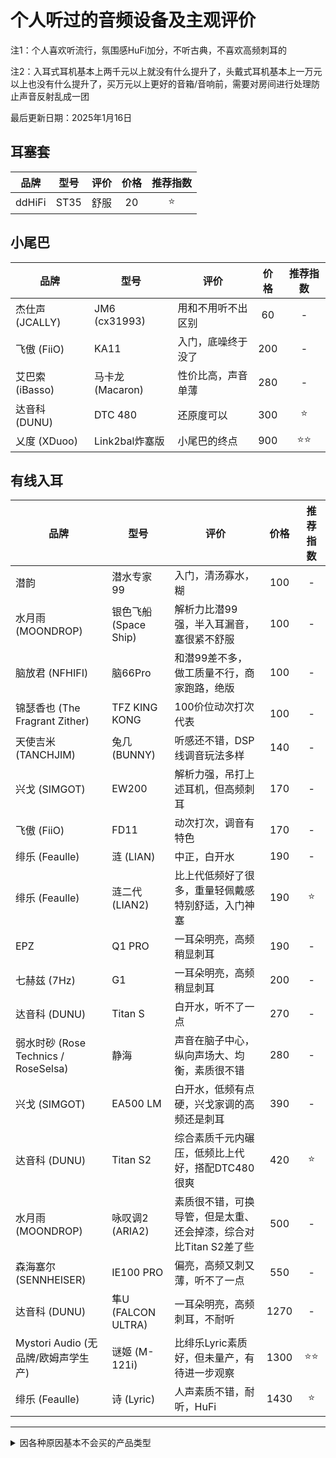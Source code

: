 # 个人听过的音频设备及主观评价

注1：个人喜欢听流行，氛围感HuFi加分，不听古典，不喜欢高频刺耳的

注2：入耳式耳机基本上两千元以上就没有什么提升了，头戴式耳机基本上一万元以上也没有什么提升了，买万元以上更好的音箱/音响前，需要对房间进行处理防止声音反射乱成一团

最后更新日期：2025年1月16日

## 耳塞套

| 品牌 | 型号 | 评价 | 价格 | 推荐指数 |
| ----------- | ----------- | ----------- | :-----------: | :-----------: |
| ddHiFi | ST35 | 舒服 | 20 | ⭐ |

## 小尾巴

| 品牌 | 型号 | 评价 | 价格 | 推荐指数 |
| ----------- | ----------- | ----------- | :-----------: | :-----------: |
| 杰仕声 (JCALLY) | JM6 (cx31993) | 用和不用听不出区别 | 60 | - |
| 飞傲 (FiiO) | KA11 | 入门，底噪终于没了 | 200 | - |
| 艾巴索 (iBasso) | 马卡龙 (Macaron) | 性价比高，声音单薄 | 280 | - |
| 达音科 (DUNU) | DTC 480 | 还原度可以 | 300 | ⭐ |
| 乂度 (XDuoo) | Link2bal炸塞版 | 小尾巴的终点 | 900 | ⭐⭐ |

## 有线入耳

| 品牌 | 型号 | 评价 | 价格 | 推荐指数 |
| ----------- | ----------- | ----------- | :-----------: | :-----------: |
| 潜韵 | 潜水专家99 | 入门，清汤寡水，糊 | 100 | - |
| 水月雨 (MOONDROP) | 银色飞船 (Space Ship) | 解析力比潜99强，半入耳漏音，塞很紧不舒服 | 100 | - |
| 脑放君 (NFHIFI) | 脑66Pro | 和潜99差不多，做工质量不行，商家跑路，绝版 | 100 | - |
| 锦瑟香也 (The Fragrant Zither) | TFZ KING KONG | 100价位动次打次代表 | 100 | - |
| 天使吉米 (TANCHJIM) | 兔几 (BUNNY) | 听感还不错，DSP线调音玩法多样 | 140 | - |
| 兴戈 (SIMGOT) | EW200 | 解析力强，吊打上述耳机，但高频刺耳 | 170 | - |
| 飞傲 (FiiO) | FD11 | 动次打次，调音有特色 | 170 | - |
| 绯乐 (Feaulle) | 涟 (LIAN) | 中正，白开水 | 190 | - |
| 绯乐 (Feaulle) | 涟二代 (LIAN2) | 比上代低频好了很多，重量轻佩戴感特别舒适，入门神塞 | 190 | ⭐ |
| EPZ | Q1 PRO | 一耳朵明亮，高频稍显刺耳 | 190 | - |
| 七赫兹 (7Hz) | G1 | 一耳朵明亮，高频稍显刺耳 | 200 | - |
| 达音科 (DUNU) | Titan S | 白开水，听不了一点 | 270 | - |
| 弱水时砂 (Rose Technics / RoseSelsa) | 静海 | 声音在脑子中心，纵向声场大、均衡，素质很不错 | 280 | - |
| 兴戈 (SIMGOT) | EA500 LM | 白开水，低频有点硬，兴戈家调的高频还是刺耳 | 390 | - |
| 达音科 (DUNU) | Titan S2 | 综合素质千元内碾压，低频比上代好，搭配DTC480很爽 | 420 | ⭐ |
| 水月雨 (MOONDROP) | 咏叹调2 (ARIA2)  | 素质很不错，可换导管，但是太重、还会掉漆，综合对比Titan S2差了些 | 500 | - |
| 森海塞尔 (SENNHEISER) | IE100 PRO | 偏亮，高频又刺又薄，听不了一点 | 550 | - |
| 达音科 (DUNU) | 隼U (FALCON ULTRA) | 一耳朵明亮，高频刺耳，不耐听 | 1270 | - |
| Mystori Audio (无品牌/欧姆声学生产) | 谜姬 (M-121i) | 比绯乐Lyric素质好，但未量产，有待进一步观察 | 1300 | ⭐⭐ |
| 绯乐 (Feaulle) | 诗 (Lyric) | 人声素质不错，耐听，HuFi | 1430 | ⭐ |

---

<details><summary>因各种原因基本不会买的产品类型</summary>

## 有线平头

(戴不紧，总是掉出来)

| 品牌 | 型号 | 评价 | 价格 | 推荐指数 |
| ----------- | ----------- | ----------- | :-----------: | :-----------: |
| 原道 (NiceHCK) | 原道酱 (YD30 发声单元 / MX500 模具) | 早知道，还是原道 | 10 | - |
| 原道 (NiceHCK) | 原道 Small | 暖糊，尺寸小容易佩戴 | 20 | - |
| 潜韵 | 潜水专家25十周年纪念版Pro | 有时候听起来是真的好，睡觉用 | 30 | - |

## 无线入耳

(音质与有线耳机差距过大，没有特殊需求不会去买)

| 品牌 | 型号 | 评价 | 价格 | 推荐指数 |
| ----------- | ----------- | ----------- | :-----------: | :-----------: |
| OPPO | OPPO Enco Air3 | 轻巧睡觉塞 | 130 | ⭐ |
| 华为 (HUAWEI) | FreeBuds 5i | 中正，哈曼曲线 | 300 | - |
| 丽耳 (EarFun) | Air Pro4 | 功能丰富，音质还行 | 390 | - |
| 华为 (HUAWEI) | FreeBuds 6i | 自研SoC，千元内降噪无敌，偏低音炮 | 470 | - |
| OPPO | OPPO Enco W51 | 当年的降噪耳机之神，兼顾音质 | 500 | - |
| OPPO | OPPO Enco X3 | 千元真神，不挑手机 | 1000 | - |
| 松下 (Panasonic) 子公司 Technics | EAH-AZ80 | 两千以内音质无敌 | 1790 | ⭐ |

## 有线头戴

(耳朵容易热，所以基本不用)

| 品牌 | 型号 | 评价 | 价格 | 推荐指数 |
| ----------- | ----------- | ----------- | :-----------: | :-----------: |
| 飞利浦 (Philips) | SHP9500 | 佩戴舒适，音质标杆，声场大，但是开放式耳机漏音 | 300 | - |
| 声音记忆 (SoncieMeory) | G50 | 佩戴夹头(新款已改善)，不透气(更换透气耳机罩可解决)，音质不错 | 300 | - |
| 海菲曼 (HiFiMAN) | HE400SE | 设备推得起来性价比就非常高 | 320 | - |
| 飞傲 (FiiO) | JT1 | 调音非常有特色，声场大 | 350 | - |
| 森海塞尔 (Sennheiser) | HD490Pro | 森海80年智慧的结晶，性价比之选，但监听耳机，自然是刺耳的 | 3500 | - |
| 声的诗 (STAX) | SR-L700 MK2 | 人称小奥，还没试听过 | 6800 | - |
| 森海塞尔 (Sennheiser) | HD800S | 比HD800更适合流行，比HD490PRO声音更加干净、自然，但监听耳机，自然是刺耳的 | 9000 | - |

## 无线头戴

(音质与有线耳机差距过大，且耳朵容易热，所以基本不用)

| 品牌 | 型号 | 评价 | 价格 | 推荐指数 |
| ----------- | ----------- | ----------- | :-----------: | :-----------: |
| 漫步者 (EDIFIER) | W820NB双金标版 | 无线头戴最低门槛 | 290 | - |
| 索尼 (Sony) | WH-1000XM4 | 名气比较大的产品 | 1600 | - |

## 有线音箱/音响

(扰民，所以不买)

| 品牌 | 型号 | 评价 | 价格 | 推荐指数 |
| ----------- | ----------- | ----------- | :-----------: | :-----------: |
| 漫步者 (EDIFIER) | M230 | 可蓝牙连接，能听 | 360 | - |
| 哈曼卡顿 (Harman Kardon)  |  哈曼卡顿音乐琉璃4 (Harman Kardon Aura Studio 4) | 可蓝牙连接，好看，低音炮 | 2000 | ⭐ |
| 漫步者 (EDIFIER) | S3000MKII | 可蓝牙连接，人声清晰，低频不足 | 3100 | - |
| JBL | JBL 4329P | 可蓝牙连接，神中神 | 20000 | ⭐⭐ |

## 无线音箱/音响

(扰民，所以不买)

| 品牌 | 型号 | 评价 | 价格 | 推荐指数 |
| ----------- | ----------- | ----------- | :-----------: | :-----------: |
| JBL | JBL GO 3 | 防水，能响 | 260 | - |
| JBL | JBL Flip 6 | 支持音频输出的USB-C线可以连电脑，防水，人声好听，续航差，室内效果好 | 740 | - |
| JBL | JBL Charge 5 | 防水，动次打次，续航高，户外效果好 | 940 | - |

</details>
